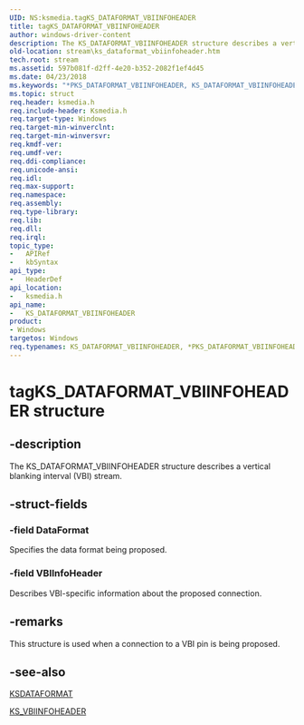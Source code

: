 ```yaml
---
UID: NS:ksmedia.tagKS_DATAFORMAT_VBIINFOHEADER
title: tagKS_DATAFORMAT_VBIINFOHEADER
author: windows-driver-content
description: The KS_DATAFORMAT_VBIINFOHEADER structure describes a vertical blanking interval (VBI) stream.
old-location: stream\ks_dataformat_vbiinfoheader.htm
tech.root: stream
ms.assetid: 597b081f-d2ff-4e20-b352-2082f1ef4d45
ms.date: 04/23/2018
ms.keywords: "*PKS_DATAFORMAT_VBIINFOHEADER, KS_DATAFORMAT_VBIINFOHEADER, KS_DATAFORMAT_VBIINFOHEADER structure [Streaming Media Devices], PKS_DATAFORMAT_VBIINFOHEADER, PKS_DATAFORMAT_VBIINFOHEADER structure pointer [Streaming Media Devices], ksmedia/KS_DATAFORMAT_VBIINFOHEADER, ksmedia/PKS_DATAFORMAT_VBIINFOHEADER, stream.ks_dataformat_vbiinfoheader, tagKS_DATAFORMAT_VBIINFOHEADER, vidcapstruct_67cdb187-7d2b-464b-a871-6b2f18a9839f.xml"
ms.topic: struct
req.header: ksmedia.h
req.include-header: Ksmedia.h
req.target-type: Windows
req.target-min-winverclnt: 
req.target-min-winversvr: 
req.kmdf-ver: 
req.umdf-ver: 
req.ddi-compliance: 
req.unicode-ansi: 
req.idl: 
req.max-support: 
req.namespace: 
req.assembly: 
req.type-library: 
req.lib: 
req.dll: 
req.irql: 
topic_type:
-	APIRef
-	kbSyntax
api_type:
-	HeaderDef
api_location:
-	ksmedia.h
api_name:
-	KS_DATAFORMAT_VBIINFOHEADER
product:
- Windows
targetos: Windows
req.typenames: KS_DATAFORMAT_VBIINFOHEADER, *PKS_DATAFORMAT_VBIINFOHEADER
---
```


# tagKS_DATAFORMAT_VBIINFOHEADER structure


## -description


The KS_DATAFORMAT_VBIINFOHEADER structure describes a vertical blanking interval (VBI) stream.


## -struct-fields




### -field DataFormat

Specifies the data format being proposed.


### -field VBIInfoHeader

Describes VBI-specific information about the proposed connection.


## -remarks



This structure is used when a connection to a VBI pin is being proposed.




## -see-also




<a href="https://msdn.microsoft.com/library/windows/hardware/ff561656">KSDATAFORMAT</a>



<a href="https://msdn.microsoft.com/library/windows/hardware/ff567692">KS_VBIINFOHEADER</a>
 

 

